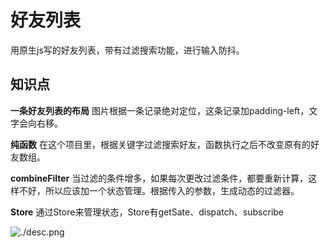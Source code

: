 # 好友列表
用原生js写的好友列表，带有过滤搜索功能，进行输入防抖。

## 知识点
**一条好友列表的布局**
图片根据一条记录绝对定位，这条记录加padding-left，文字会向右移。

**纯函数**
在这个项目里，根据关键字过滤搜索好友，函数执行之后不改变原有的好友数组。

**combineFilter**
当过滤的条件增多，如果每次更改过滤条件，都要重新计算，这样不好，所以应该加一个状态管理。根据传入的参数，生成动态的过滤器。

**Store**
通过Store来管理状态，Store有getSate、dispatch、subscribe

![./desc.png](模型)
